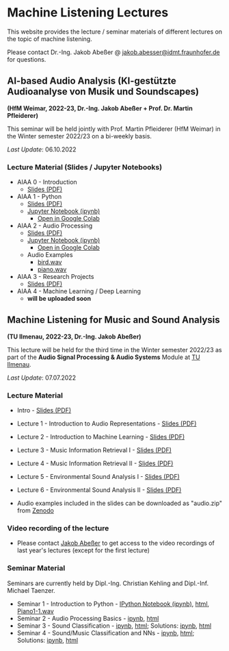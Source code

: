# Machine Listening Lectures

This website provides the lecture / seminar materials of different lectures on the topic of machine listening.

Please contact Dr.-Ing. Jakob Abeßer @ <jakob.abesser@idmt.fraunhofer.de> for questions.

## AI-based Audio Analysis (KI-gestützte Audioanalyse von Musik und Soundscapes) 

**(HfM Weimar, 2022-23, Dr.-Ing. Jakob Abeßer + Prof. Dr. Martin Pfleiderer)**

This seminar will be held jointly with Prof. Martin Pfleiderer (HfM Weimar) in the Winter semester 2022/23 on a bi-weekly basis.

*Last Update*: 06.10.2022

### Lecture Material (Slides / Jupyter Notebooks)

- AIAA 0 - Introduction 
   - [Slides (PDF)](AIAA_0_Introduction.pdf)
- AIAA 1 - Python 
   - [Slides (PDF)](AIAA_1_Python.pdf)
   - [Jupyter Notebook (ipynb)](AIAA_1_Python.ipynb)
      - [Open in Google Colab](https://colab.research.google.com/github/machinelistening/machinelistening.github.io/blob/master/AIAA_1_Python.ipynb)
- AIAA 2 - Audio Processing 
   - [Slides (PDF)](AIAA_2_Audio_Processing.pdf)
   - [Jupyter Notebook (ipynb)](AIAA_2_Audio_Processing.ipynb)
      - [Open in Google Colab](https://colab.research.google.com/github/machinelistening/machinelistening.github.io/blob/master/AIAA_2_Audio_Processing.ipynb)
   - Audio Examples
      - [bird.wav](bird.wav)
      - [piano.wav](piano.wav)
- AIAA 3 - Research Projects 
   - [Slides (PDF)](AIAA_3_Research_Projects.pdf)
- AIAA 4 - Machine Learning / Deep Learning
   - **will be uploaded soon**


## Machine Listening for Music and Sound Analysis 

**(TU Ilmenau, 2022-23, Dr.-Ing. Jakob Abeßer)**

This lecture will be held for the third time in the Winter semester 2022/23 as part of the **Audio Signal Processing & Audio Systems** Module at [TU Ilmenau](https://www.tu-ilmenau.de/).

*Last Update*: 07.07.2022

### Lecture Material

- Intro - [Slides (PDF)](Machine_Listening_L0_Introduction.pdf)
- Lecture 1 - Introduction to Audio Representations - [Slides (PDF)](Machine_Listening_L1_Audio_Representations.pdf)
- Lecture 2 - Introduction to Machine Learning - [Slides (PDF)](Machine_Listening_L2_Machine_Learning.pdf)
- Lecture 3 - Music Information Retrieval I - [Slides (PDF)](Machine_Listening_L3_MIR_1.pdf)
- Lecture 4 - Music Information Retrieval II - [Slides (PDF)](Machine_Listening_L4_MIR_2.pdf)
- Lecture 5 - Environmental Sound Analysis I - [Slides (PDF)](Machine_Listening_L5_ESA_1.pdf)
- Lecture 6 - Environmental Sound Analysis II - [Slides (PDF)](Machine_Listening_L6_ESA_2.pdf)

- Audio examples included in the slides can be downloaded as "audio.zip" from [Zenodo](https://zenodo.org/record/5718279)

### Video recording of the lecture

- Please contact [Jakob Abeßer](mailto:jakob.abesser@idmt.fraunhofer.de?subject=[MachineListening]%20Lecture%20Video%20Access) to get access to the video recordings of last year's lectures (except for the first lecture)

### Seminar Material

Seminars are currently held by Dipl.-Ing. Christian Kehling and Dipl.-Inf. Michael Taenzer.

 - Seminar 1 - Introduction to Python - [IPython Notebook (ipynb)](Machine_Listening_Seminar_1.ipynb), [html](Machine_Listening_Seminar_1.html), [Piano1-1.wav](Piano1-1.wav)
 - Seminar 2 - Audio Processing Basics - [ipynb](Machine_Listening_Seminar_2.ipynb), [html](Machine_Listening_Seminar_2.html)
 - Seminar 3 - Sound Classification - [ipynb](Machine_Listening_2021_2022_Seminar_3.ipynb), [html](Machine_Listening_2021_2022_Seminar_3.html); Solutions: [ipynb](Machine_Listening_2021_2022_Seminar_3_Solutions.ipynb), [html](Machine_Listening_2021_2022_Seminar_3_Solutions.html)
 - Seminar 4 - Sound/Music Classification and NNs - [ipynb](Machine_Listening_2021_2022_Seminar_4.ipynb), [html](Machine_Listening_2021_2022_Seminar_4.html); Solutions: [ipynb](Machine_Listening_2021_2022_Seminar_4_Solutions.ipynb), [html](Machine_Listening_2021_2022_Seminar_4_Solutions.html)

